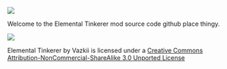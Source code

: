 ![](https://dl.dropbox.com/u/34938401/ET%20Logo.png)

Welcome to the Elemental Tinkerer mod source code github place thingy.


![](http://i.creativecommons.org/l/by-nc-sa/3.0/88x31.png)

Elemental Tinkerer by Vazkii is licensed under a [Creative Commons Attribution-NonCommercial-ShareAlike 3.0 Unported License](http://creativecommons.org/licenses/by-nc-sa/3.0/deed.en_GB)
